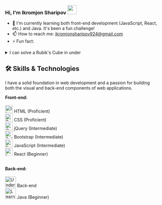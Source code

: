 ### Hi, I'm Ikromjon Sharipov <img src="https://media.giphy.com/media/hvRJCLFzcasrR4ia7z/giphy.gif" width="30px" />

- 🌱 I'm currently learning both front-end development (JavaScript, React, etc.) and Java. It's been a fun challenge!
- 📫 How to reach me: ikromjonsharipov924@gmail.com
- ⚡ Fun fact:
<details>
  <summary>I can solve a Rubik's Cube in under </summary>
  3 minutes!
</details>

## 🛠️ Skills & Technologies

I have a solid foundation in web development and a passion for building both the visual and back-end components of web applications.

**Front-end:**
<br> <br>
<img src="https://upload.wikimedia.org/wikipedia/commons/thumb/0/00/HTML5_logo_black.svg/768px-HTML5_logo_black.svg.png" target="_blank" height="25px" title="I have a strong understanding of HTML5 syntax, semantics, and accessibility best practices" /> HTML (Proficient) <br>
<img src="https://cdn.jsdelivr.net/gh/devicons/devicon@latest/icons/css3/css3-original.svg" target="_blank" height="25px" title="Proficient in CSS3 syntax, layout techniques (Flexbox, Grid), and responsive design principles" /> CSS (Proficient) <br>
<img src="https://cdn.jsdelivr.net/gh/devicons/devicon@latest/icons/jquery/jquery-original.svg" target="_blank" height="25px" title="Comfortable with jQuery DOM manipulation, event handling, and AJAX" /> jQuery (Intermediate) <br>
<img src="https://cdn.jsdelivr.net/gh/devicons/devicon@latest/icons/bootstrap/bootstrap-original.svg" target="_blank" height="25px" title="Solid understanding of Bootstrap's grid system, components, and responsive utilities" /> Bootstrap (Intermediate) <br>
<img src="https://cdn.jsdelivr.net/gh/devicons/devicon@latest/icons/javascript/javascript-original.svg" target="_blank" height="25px" title="Experienced with JavaScript fundamentals, DOM manipulation, and event-driven programming" /> JavaScript (Intermediate) <br>
<img src="https://cdn.jsdelivr.net/gh/devicons/devicon@latest/icons/react/react-original.svg" target="_blank" height="25px" title="Learning the basics of React, component design, and state management" /> React (Beginner) <br> <br>

**Back-end:**
<br> <br>
<img src="https://cdn.jsdelivr.net/gh/devicons/devicon@latest/icons/nodejs/nodejs-original-wordmark.svg" target="_blank" height="35px" title="Understanding the role of the back-end in web architecture, server-side logic, and data handling" /> Back-end <br>
<img src="https://cdn.jsdelivr.net/gh/devicons/devicon@latest/icons/java/java-original-wordmark.svg" target="_blank" height="35px" title="Learning Java syntax, object-oriented concepts, and core libraries" /> Java (Beginner) <br>




